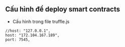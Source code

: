 ## Cấu hình để deploy smart contracts
* Cấu hình trong file truffle.js
```
//host: "127.0.0.1",
host: "172.104.167.189",
port: 7545,
```